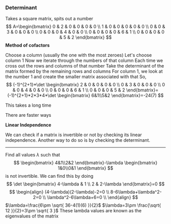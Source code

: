 ### Determinant

Takes a square matrix, spits out a number
$$
A=\begin{bmatrix}
0 & 2 & 0 & 0 & 0 & 0 \\
1 & 0 & 0 & 0 & 0 & 0 \\
0 & 0 & 3 & 0 & 0 & 0 \\
0 & 0 & 0 & 4 & 0 & 0 \\
0 & 0 & 0 & 0 & 6 & 1 \\
0 & 0 & 0 & 0 & 5 & 2
\end{bmatrix}
$$
**Method of cofactors**

Choose a column (usually the one with the most zeroes)
Let's choose column 1
Now we iterate through the numbers of that column
Each time we cross out the rows and columns of that number
Take the determinant of the matrix formed by the remaining rows and columns
For column 1, we look at the number 1 and create the smaller matrix associated with that
So,
$$
(-1)^{2+1}*\det \begin{bmatrix}
2 & 0 & 0 & 0 & 0 \\
0 & 3 & 0 & 0 & 0 \\
0 & 0 & 4 & 0 & 0 \\
0 & 0 & 0 & 6 & 1 \\
0 & 0 & 0 & 5 & 2
\end{bmatrix}=(-1)^{2+1}*2*3*4*\det \begin{bmatrix}
6&1\\5&2
\end{bmatrix}=-24(7)
$$

This takes a long time

There are faster ways

**Linear Independence**

We can check if a matrix is invertible or not by checking its linear independence. Another way to do so is by checking the determinant.

---

Find all values $\lambda$ such that 
$$
\begin{bmatrix}
4&1\\2&2
\end{bmatrix}-\lambda \begin{bmatrix}
1&0\\0&1
\end{bmatrix}
$$
is not invertible.
We can find this by doing
$$
\det \begin{bmatrix}
4-\lambda & 1 \\
2 & 2-\lambda
\end{bmatrix}=0
$$
$$
\begin{align}
(4-\lambda)(2-\lambda)-2=0 \\
8-6\lambda+\lambda^2-2=0 \\ 
\lambda^2-6\lambda+6=0 \\
\end{align}
$$
$\lambda=\frac{6\pm \sqrt{ 36-4(1)(6) }}{2}$
$\lambda=3\pm \frac{\sqrt{ 12 }}{2}=3\pm \sqrt{ 3 }$
These lambda values are known as the eigenvalues of the matrix
